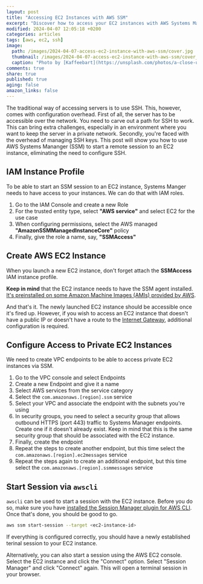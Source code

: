 ```yaml
---
layout: post
title: "Accessing EC2 Instances with AWS SSM"
excerpt: "Discover how to access your EC2 instances with AWS Systems Manager (SSM), eliminating the need for complex networking setups or SSH key management."
modified: 2024-04-07 12:05:18 +0200
categories: articles
tags: [aws, ec2, ssh]
image:
  path: /images/2024-04-07-access-ec2-instance-with-aws-ssm/cover.jpg
  thumbnail: /images/2024-04-07-access-ec2-instance-with-aws-ssm/cover_thumb.jpg
  caption: "Photo by [Kaffeebart](https://unsplash.com/photos/a-close-up-of-a-padlock-on-a-door-KrPulSdUetk)"
comments: true
share: true
published: true
aging: false
amazon_links: false
---
```


The traditional way of accessing servers is to use SSH.
This, however, comes with configuration overhead.
First of all, the server has to be accessible over the network.
You need to carve out a path for SSH to work.
This can bring extra challenges, especially in an environment where you want to keep the server in a private network.
Secondly, you're faced with the overhead of managing SSH keys.
This post will show you how to use AWS Systems Mananger (SSM) to start a remote session to an EC2 instance, eliminating the need to configure SSH.

## IAM Instance Profile

To be able to start an SSM session to an EC2 instance, Systems Manger needs to have access to your instances.
We can do that with IAM roles.

1. Go to the IAM Console and create a new Role
2. For the trusted entity type, select **"AWS service"** and select EC2 for the use case
3. When configuring permissions, select the AWS managed **"AmazonSSMManagedInstanceCore"** policy
4. Finally, give the role a name, say, **"SSMAccess"**

## Create AWS EC2 Instance

When you launch a new EC2 instance, don't forget attach the **SSMAccess** IAM instance profile.

<p class="notice--warning">
<i class="fas fa-exclamation-triangle"></i>
<strong>Keep in mind</strong> that the EC2 instance needs to have the SSM agent installed. <a href="https://docs.aws.amazon.com/systems-manager/latest/userguide/ami-preinstalled-agent.html">It's preinstalled on some Amazon Machine Images (AMIs) provided by AWS</a>.</p>

And that's it.
The newly launched EC2 instance should be accessible once it's fired up.
However, if you wish to access an EC2 instance that doesn't have a public IP or doesn't have a route to the [Internet Gateway](https://docs.aws.amazon.com/vpc/latest/userguide/VPC_Internet_Gateway.html), additional configuration is required.

## Configure Access to Private EC2 Instances

We need to create VPC endpoints to be able to access private EC2 instances via SSM.

1. Go to the VPC console and select Endpoints
2. Create a new Endpoint and give it a name
3. Select AWS services from the service category
4. Select the `com.amazonaws.[region].ssm` service
5. Select your VPC and associate the endpoint with the subnets you're using
6. In security groups, you need to select a security group that allows outbound HTTPS (port 443) traffic to Systems Manager endpoints. Create one if it doesn't already exist. Keep in mind that this is the same security group that should be associated with the EC2 instance.
7. Finally, create the endpoint
8. Repeat the steps to create another endpoint, but this time select the `com.amazonaws.[region].ec2messages` service
9. Repeat the steps again to create an additional endpoint, but this time select the `com.amazonaws.[region].ssmmessages` service

## Start Session via `awscli`

`awscli` can be used to start a session with the EC2 instance.
Before you do so, make sure you have [installed the Session Manager plugin for AWS CLI](https://docs.aws.amazon.com/systems-manager/latest/userguide/session-manager-working-with-install-plugin.html).
Once that's done, you should be good to go.

```bash
aws ssm start-session --target <ec2-instance-id>
```

If everything is configured correctly, you should have a newly established terinal session to your EC2 instance.

Alternatively, you can also start a session using the AWS EC2 console.
Select the EC2 instance and click the "Connect" option.
Select "Session Manager" and click "Connect" again.
This will open a terminal session in your browser.